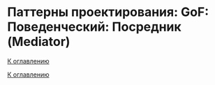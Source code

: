 # Паттерны проектирования: GoF: Поведенческий: Посредник (Mediator)

<!--
https://refactoring.guru/ru/design-patterns/catalog
-->

[К оглавлению](../../README.md)



[К оглавлению](../../README.md)
